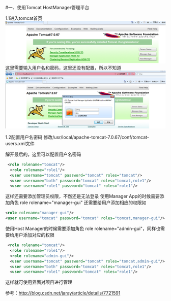 #一、使用Tomcat HostManager管理平台

1.1进入tomcat首页
![](../images/tomcat/tomcat-hostmanager.png)
这里需要输入用户名和密码，这里还没有配置，所以不知道
![](../images/tomcat/tomcat-hostmanager2.png)

1.2配置用户名密码
修改/usr/local/apache-tomcat-7.0.67/conf/tomcat-users.xml文件

解开最后的，这里可以配置用户名密码
```xml
 <role rolename="tomcat"/>
  <role rolename="role1"/>
  <user username="tomcat" password="tomcat" roles="tomcat"/>
  <user username="both" password="tomcat" roles="tomcat,role1"/>
  <user username="role1" password="tomcat" roles="role1"/>
```
这样还需要添加管理员权限，不然还是无法登录
使用Manager App的时候需要添加角色 role rolename="manager-gui" 还需要给用户添加相应的权限如
 ```xml
 <role rolename="manager-gui"/>
 <user username="tomcat" password="tomcat" roles="tomcat,manager-gui"/>
 ```
 使用Host Manager的时候需要添加角色 role rolename="admin-gui"，同样也需要给用户添加对应的权限
```xml
 <role rolename="tomcat"/>
  <role rolename="role1"/>
  <role rolename="admin-gui"/>
  <user username="tomcat" password="tomcat" roles="tomcat,admin-gui"/>
  <user username="both" password="tomcat" roles="tomcat,role1"/>
  <user username="role1" password="tomcat" roles="role1"/>
```
这样就可使用界面对项目进行管理

参考：http://blog.csdn.net/jaray/article/details/7721591
